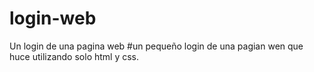 # login-web
Un login de una pagina web
 #un pequeño login de una pagian wen que huce utilizando solo html y css.

<span> 
